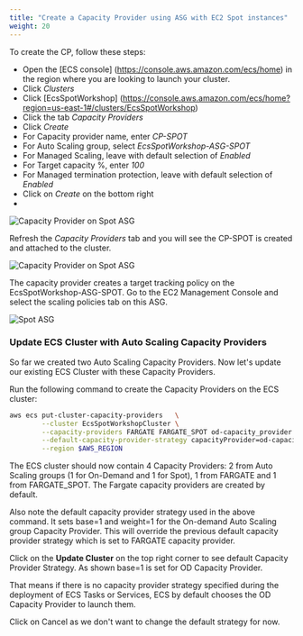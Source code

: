 ```yaml
---
title: "Create a Capacity Provider using ASG with EC2 Spot instances"
weight: 20
---
```


To create the CP, follow these steps:

* Open the [ECS console] (https://console.aws.amazon.com/ecs/home) in the region where you are looking to launch your cluster.
* Click *Clusters*
* Click [EcsSpotWorkshop] (https://console.aws.amazon.com/ecs/home?region=us-east-1#/clusters/EcsSpotWorkshop)
* Click the tab *Capacity Providers*
* Click *Create*
* For Capacity provider name, enter *CP-SPOT*
* For Auto Scaling group, select *EcsSpotWorkshop-ASG-SPOT*
* For Managed Scaling, leave with default selection of *Enabled*
* For Target capacity %, enter *100*
* For Managed termination protection, leave with default selection of *Enabled*
* Click on *Create* on the bottom right 
* 
![Capacity Provider on Spot ASG](/images/ecs-spot-capacity-providers/CP_SPOT.png)

Refresh the *Capacity Providers* tab and you will see the CP-SPOT is created and attached to the cluster.

![Capacity Provider on Spot ASG](/images/ecs-spot-capacity-providers/CP-SPOT.png)

The capacity provider creates a target tracking policy on the EcsSpotWorkshop-ASG-SPOT. Go to the EC2 Management Console and select the scaling policies tab on this ASG.

![Spot ASG](/images/ecs-spot-capacity-providers/ASG2.png)

### Update ECS Cluster with Auto Scaling Capacity Providers

So far we created two Auto Scaling Capacity Providers. Now let's update our existing ECS Cluster with these Capacity Providers.

Run the following command to create the Capacity Providers on the ECS cluster:

```bash
aws ecs put-cluster-capacity-providers   \
        --cluster EcsSpotWorkshopCluster \
        --capacity-providers FARGATE FARGATE_SPOT od-capacity_provider ec2spot-capacity_provider  \
        --default-capacity-provider-strategy capacityProvider=od-capacity_provider,base=1,weight=1   \
        --region $AWS_REGION
```

The ECS cluster should now contain 4 Capacity Providers: 2 from Auto Scaling groups (1 for On-Demand and 1 for Spot), 1 from FARGATE and 1 from FARGATE_SPOT. The Fargate capacity providers are created by default.

Also note the default capacity provider strategy used in the above command. It sets base=1 and weight=1 for the On-demand Auto Scaling group Capacity Provider. This will override the previous default capacity provider strategy which is set to FARGATE capacity provider.

Click on the **Update Cluster** on the top right corner to see default Capacity Provider Strategy. As shown base=1 is set for OD Capacity Provider.

That means if there is no capacity provider strategy specified during the deployment of ECS Tasks or Services, ECS by default chooses the OD Capacity Provider to launch them.

Click on Cancel as we don't want to change the default strategy for now.
